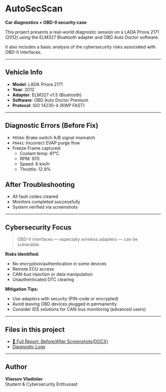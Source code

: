 # AutoSecScan   
**Car diagnostics + OBD-II security case**

This project presents a real-world diagnostic session on a LADA Priora 2171 (2012) using the ELM327 Bluetooth adapter and OBD Auto Doctor software.

It also includes a basic analysis of the cybersecurity risks associated with OBD-II interfaces.

---

##  Vehicle Info

- **Model**: LADA Priora 2171  
- **Year**: 2012  
- **Adapter**: ELM327 v1.5 (Bluetooth)  
- **Software**: OBD Auto Doctor Premium  
- **Protocol**: ISO 14230-4 (KWP FAST)

---

##  Diagnostic Errors (Before Fix)

- `P0504`: Brake switch A/B signal mismatch  
- `P0441`: Incorrect EVAP purge flow  
- Freeze Frame captured:
  - Coolant temp: 81°C  
  - RPM: 970  
  - Speed: 6 km/h  
  - Throttle: 12.9%

##  After Troubleshooting

- All fault codes cleared  
- Monitors completed successfully  
- System verified via screenshots

---

##  Cybersecurity Focus

> OBD-II interfaces — especially wireless adapters — can be vulnerable.

**Risks Identified:**
- No encryption/authentication in some devices  
- Remote ECU access  
- CAN-bus injection or data manipulation  
- Unauthenticated DTC clearing

**Mitigation Tips:**
- Use adapters with security (PIN-code or encrypted)  
- Avoid leaving OBD devices plugged in permanently  
- Consider IDS solutions for CAN-bus monitoring (advanced users)

---

##  Files in this project

- [📄 Full Report, Before/After Screenshots(DOCX)](AutoSecScan.docx)
- [Diagnostic Logs](Logs)
---

##  Author

**Vlassov Vladislav**  
Student & Cybersecurity Enthusiast  

